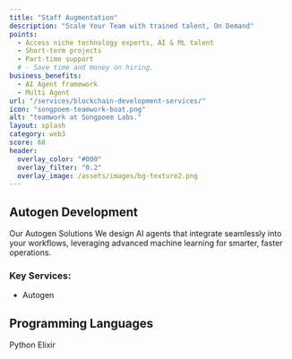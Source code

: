 ```yaml
---
title: "Staff Augmentation"
description: "Scale Your Team with trained talent, On Demand"
points:
  - Access niche technology experts, AI & ML talent
  - Short-term projects
  - Part-time support
  # - Save time and money on hiring.
business_benefits:
  - AI Agent framework
  - Multi Agent
url: "/services/blockchain-development-services/"
icon: "songpoem-teamwork-boat.png"
alt: "teamwork at Songpoem Labs."
layout: splash
category: web3
score: 68
header:
  overlay_color: "#000"
  overlay_filter: "0.2"
  overlay_image: /assets/images/bg-texture2.png
---
```

## Autogen Development

Our Autogen Solutions
We design AI agents that integrate seamlessly into your workflows, leveraging advanced machine learning for smarter, faster operations.

### Key Services:
- Autogen

## Programming Languages
Python
Elixir